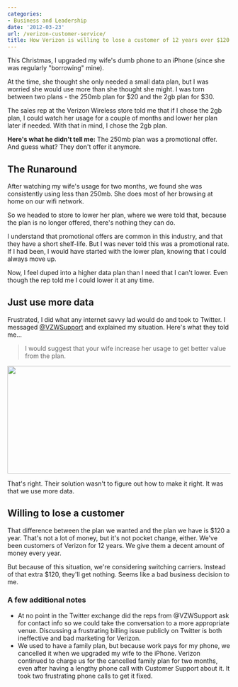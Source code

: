 ```yaml
---
categories:
- Business and Leadership
date: '2012-03-23'
url: /verizon-customer-service/
title: How Verizon is willing to lose a customer of 12 years over $120 a year
---
```


This Christmas, I upgraded my wife's dumb phone to an iPhone (since she was regularly "borrowing" mine).

At the time, she thought she only needed a small data plan, but I was worried she would use more than she thought she might. I was torn between two plans - the 250mb plan for $20 and the 2gb plan for $30.

The sales rep at the Verizon Wireless store told me that if I chose the 2gb plan, I could watch her usage for a couple of months and lower her plan later if needed. With that in mind, I chose the 2gb plan.

<strong>Here's what he didn't tell me:</strong> The 250mb plan was a promotional offer. And guess what? They don't offer it anymore.
<!--more-->
<h2>The Runaround</h2>

After watching my wife's usage for two months, we found she was consistently using less than 250mb. She does most of her browsing at home on our wifi network.

So we headed to store to lower her plan, where we were told that, because the plan is no longer offered, there's nothing they can do.

I understand that promotional offers are common in this industry, and that they have a short shelf-life. But I was never told this was a promotional rate. If I had been, I would have started with the lower plan, knowing that I could always move up.

Now, I feel duped into a higher data plan than I need that I can't lower. Even though the rep told me I could lower it at any time.

<h2>Just use more data</h2>

Frustrated, I did what any internet savvy lad would do and took to Twitter. I messaged <a href="https://twitter.com/#!/vzwsupport">@VZWSupport</a> and explained my situation. Here's what they told me...

<blockquote>I would suggest that your wife increase her usage to get better value from the plan.</blockquote>

<img src="https://gomakethings.com/wp-content/uploads/2012/03/verizon.png" alt="" title="verizon" width="521" height="243" class="aligncenter size-full wp-image-2149" />

That's right. Their solution wasn't to figure out how to make it right. It was that we use more data.

<h2>Willing to lose a customer</h2>

That difference between the plan we wanted and the plan we have is $120 a year. That's not a lot of money, but it's not pocket change, either. We've been customers of Verizon for 12 years. We give them a decent amount of money every year.

But because of this situation, we're considering switching carriers. Instead of that extra $120, they'll get nothing. Seems like a bad business decision to me.

<h3>A few additional notes</h3>

<ul>
<li>At no point in the Twitter exchange did the reps from @VZWSupport ask for contact info so we could take the conversation to a more appropriate venue. Discussing a frustrating billing issue publicly on Twitter is both ineffective and bad marketing for Verizon.</li>
<li>We used to have a family plan, but because work pays for my phone, we cancelled it when we upgraded my wife to the iPhone. Verizon continued to charge us for the cancelled family plan for two months, even after having a lengthy phone call with Customer Support about it. It took two frustrating phone calls to get it fixed.</li>
</ul>